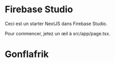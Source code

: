 # Firebase Studio

Ceci est un starter NextJS dans Firebase Studio.

Pour commencer, jetez un œil à src/app/page.tsx.
# Gonflafrik
